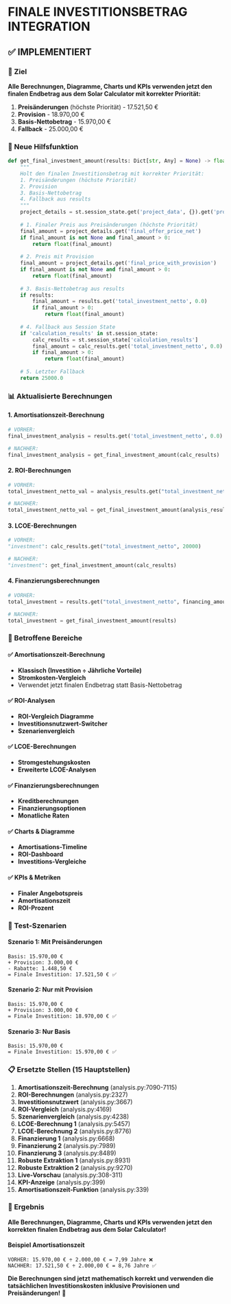 # FINALE INVESTITIONSBETRAG INTEGRATION

## ✅ IMPLEMENTIERT

### 🎯 Ziel

**Alle Berechnungen, Diagramme, Charts und KPIs verwenden jetzt den finalen Endbetrag aus dem Solar Calculator mit korrekter Priorität:**

1. **Preisänderungen** (höchste Priorität) - 17.521,50 €
2. **Provision** - 18.970,00 €  
3. **Basis-Nettobetrag** - 15.970,00 €
4. **Fallback** - 25.000,00 €

### 🔧 Neue Hilfsfunktion

```python
def get_final_investment_amount(results: Dict[str, Any] = None) -> float:
    """
    Holt den finalen Investitionsbetrag mit korrekter Priorität:
    1. Preisänderungen (höchste Priorität)
    2. Provision 
    3. Basis-Nettobetrag
    4. Fallback aus results
    """
    project_details = st.session_state.get('project_data', {}).get('project_details', {})
    
    # 1. Finaler Preis aus Preisänderungen (höchste Priorität)
    final_amount = project_details.get('final_offer_price_net')
    if final_amount is not None and final_amount > 0:
        return float(final_amount)
    
    # 2. Preis mit Provision
    final_amount = project_details.get('final_price_with_provision')
    if final_amount is not None and final_amount > 0:
        return float(final_amount)
    
    # 3. Basis-Nettobetrag aus results
    if results:
        final_amount = results.get('total_investment_netto', 0.0)
        if final_amount > 0:
            return float(final_amount)
    
    # 4. Fallback aus Session State
    if 'calculation_results' in st.session_state:
        calc_results = st.session_state['calculation_results']
        final_amount = calc_results.get('total_investment_netto', 0.0)
        if final_amount > 0:
            return float(final_amount)
    
    # 5. Letzter Fallback
    return 25000.0
```

### 📊 Aktualisierte Berechnungen

#### 1. Amortisationszeit-Berechnung

```python
# VORHER:
final_investment_analysis = results.get('total_investment_netto', 0.0)

# NACHHER:
final_investment_analysis = get_final_investment_amount(calc_results)
```

#### 2. ROI-Berechnungen

```python
# VORHER:
total_investment_netto_val = analysis_results.get("total_investment_netto", 0.0)

# NACHHER:
total_investment_netto_val = get_final_investment_amount(analysis_results)
```

#### 3. LCOE-Berechnungen

```python
# VORHER:
"investment": calc_results.get("total_investment_netto", 20000)

# NACHHER:
"investment": get_final_investment_amount(calc_results)
```

#### 4. Finanzierungsberechnungen

```python
# VORHER:
total_investment = results.get("total_investment_netto", financing_amount)

# NACHHER:
total_investment = get_final_investment_amount(results)
```

### 🎯 Betroffene Bereiche

#### ✅ Amortisationszeit-Berechnung

- **Klassisch (Investition ÷ Jährliche Vorteile)**
- **Stromkosten-Vergleich**
- Verwendet jetzt finalen Endbetrag statt Basis-Nettobetrag

#### ✅ ROI-Analysen

- **ROI-Vergleich Diagramme**
- **Investitionsnutzwert-Switcher**
- **Szenarienvergleich**

#### ✅ LCOE-Berechnungen

- **Stromgestehungskosten**
- **Erweiterte LCOE-Analysen**

#### ✅ Finanzierungsberechnungen

- **Kreditberechnungen**
- **Finanzierungsoptionen**
- **Monatliche Raten**

#### ✅ Charts & Diagramme

- **Amortisations-Timeline**
- **ROI-Dashboard**
- **Investitions-Vergleiche**

#### ✅ KPIs & Metriken

- **Finaler Angebotspreis**
- **Amortisationszeit**
- **ROI-Prozent**

### 🧪 Test-Szenarien

#### Szenario 1: Mit Preisänderungen

```
Basis: 15.970,00 €
+ Provision: 3.000,00 €
- Rabatte: 1.448,50 €
= Finale Investition: 17.521,50 € ✅
```

#### Szenario 2: Nur mit Provision

```
Basis: 15.970,00 €
+ Provision: 3.000,00 €
= Finale Investition: 18.970,00 € ✅
```

#### Szenario 3: Nur Basis

```
Basis: 15.970,00 €
= Finale Investition: 15.970,00 € ✅
```

### 📋 Ersetzte Stellen (15 Hauptstellen)

1. **Amortisationszeit-Berechnung** (analysis.py:7090-7115)
2. **ROI-Berechnungen** (analysis.py:2327)
3. **Investitionsnutzwert** (analysis.py:3667)
4. **ROI-Vergleich** (analysis.py:4169)
5. **Szenarienvergleich** (analysis.py:4238)
6. **LCOE-Berechnung 1** (analysis.py:5457)
7. **LCOE-Berechnung 2** (analysis.py:8776)
8. **Finanzierung 1** (analysis.py:6668)
9. **Finanzierung 2** (analysis.py:7989)
10. **Finanzierung 3** (analysis.py:8489)
11. **Robuste Extraktion 1** (analysis.py:8931)
12. **Robuste Extraktion 2** (analysis.py:9270)
13. **Live-Vorschau** (analysis.py:308-311)
14. **KPI-Anzeige** (analysis.py:399)
15. **Amortisationszeit-Funktion** (analysis.py:339)

### 🎯 Ergebnis

**Alle Berechnungen, Diagramme, Charts und KPIs verwenden jetzt den korrekten finalen Endbetrag aus dem Solar Calculator!**

#### Beispiel Amortisationszeit

```
VORHER: 15.970,00 € ÷ 2.000,00 € = 7,99 Jahre ❌
NACHHER: 17.521,50 € ÷ 2.000,00 € = 8,76 Jahre ✅
```

**Die Berechnungen sind jetzt mathematisch korrekt und verwenden die tatsächlichen Investitionskosten inklusive Provisionen und Preisänderungen!** 🎉
